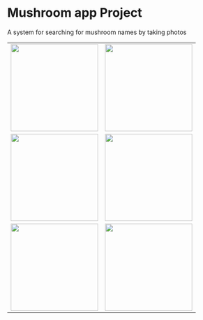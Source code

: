 # Mushroom app Project

A system for searching for mushroom names by taking photos


<table>
  <tr>
    <td><img src="https://github.com/user-attachments/assets/2cac1dfc-e0b8-4d37-a9f4-8c30e6e0466d" width="200"/></td>
    <td><img src="https://github.com/user-attachments/assets/ad3f8838-1512-41bc-817a-aadf4322fab7" width="200"/></td>
  </tr>
  <tr>
    <td><img src="https://github.com/user-attachments/assets/2822f91c-91e2-42d9-b189-3f9a144b92fb" width="200"/></td>
    <td><img src="https://github.com/user-attachments/assets/e9acec66-444e-4f9f-913d-d5ac1813fd41" width="200"/></td>
  </tr>
  <tr>
    <td><img src="https://github.com/user-attachments/assets/790a40a4-f507-4761-b154-c73d5f659abe" width="200"/></td>
    <td><img src="https://github.com/user-attachments/assets/07bd3d0d-5808-4f59-9258-32c93baced56" width="200"/></td>
  </tr>
</table>
